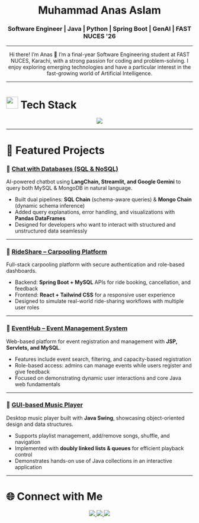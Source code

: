 <h1 align="center">Muhammad Anas Aslam</h1>
<h3 align="center">Software Engineer | Java | Python | Spring Boot | GenAI | FAST NUCES '26</h3>

---

<p align="center">
 Hi there! I’m Anas 👋
I’m a final-year Software Engineering student at FAST NUCES, Karachi, with a strong passion for coding and problem-solving. I enjoy exploring emerging technologies and have a particular interest in the fast-growing world of Artificial Intelligence.
</p>

---

# <img src="https://media2.giphy.com/media/QssGEmpkyEOhBCb7e1/giphy.gif" width="32px" /> Tech Stack

<p align="center">
  <img src="https://skillicons.dev/icons?i=java,python,spring,react,tailwind,mysql,postgresql,mongodb,docker,git,github,vscode,idea" />
</p>

---

# 📌 Featured Projects  

### 🔹 [Chat with Databases (SQL & NoSQL)](https://github.com/AnasAslam1908/Chat-With-Databases)  
AI-powered chatbot using **LangChain, Streamlit, and Google Gemini** to query both MySQL & MongoDB in natural language.  
- Built dual pipelines: **SQL Chain** (schema-aware queries) & **Mongo Chain** (dynamic schema inference)  
- Added query explanations, error handling, and visualizations with **Pandas DataFrames**  
- Designed for developers who want to interact with structured and unstructured data seamlessly  

---

### 🔹 [RideShare – Carpooling Platform](https://github.com/AnasAslam1908/RideShare-CarPool-)  
Full-stack carpooling platform with secure authentication and role-based dashboards.  
- Backend: **Spring Boot + MySQL** APIs for ride booking, cancellation, and feedback  
- Frontend: **React + Tailwind CSS** for a responsive user experience  
- Designed to simulate real-world ride-sharing workflows with multiple user roles  

---

### 🔹 [EventHub – Event Management System](https://github.com/AnasAslam1908/EventHub-JSP-Servlets-)  
Web-based platform for event registration and management with **JSP, Servlets, and MySQL**.  
- Features include event search, filtering, and capacity-based registration  
- Role-based access: admins can manage events while users register and give feedback  
- Focused on demonstrating dynamic user interactions and core Java web fundamentals  

---

### 🔹 [GUI-based Music Player](https://github.com/AnasAslam1908/JAVA-Swing-Music-Player)  
Desktop music player built with **Java Swing**, showcasing object-oriented design and data structures.  
- Supports playlist management, add/remove songs, shuffle, and navigation  
- Implemented with **doubly linked lists & queues** for efficient playback control  
- Demonstrates hands-on use of Java collections in an interactive application  

---

# 🌐 Connect with Me

<p align="center">
  <a href="https://www.linkedin.com/in/anasasl6021/" target="_blank">
    <img src="https://img.shields.io/badge/LinkedIn-0077B5?style=for-the-badge&logo=linkedin&logoColor=white"/>
  </a>
  <a href="mailto:anasaslam6021@gmail.com" target="_blank">
    <img src="https://img.shields.io/badge/Email-D14836?style=for-the-badge&logo=gmail&logoColor=white"/>
  </a>
  <a href="https://github.com/AnasAslam1908" target="_blank">
    <img src="https://img.shields.io/badge/GitHub-181717?style=for-the-badge&logo=github&logoColor=white"/>
  </a>
</p>
